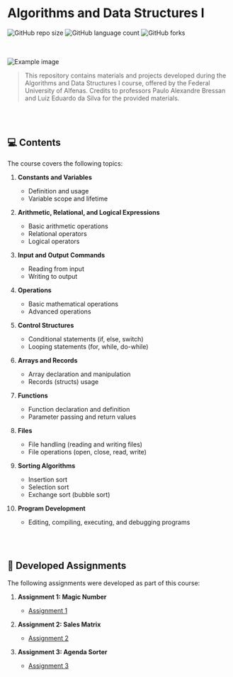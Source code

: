 # Algorithms and Data Structures I

![GitHub repo size](https://img.shields.io/github/repo-size/giovananog/algorithms-and-data-structures-I?style=for-the-badge)
![GitHub language count](https://img.shields.io/github/languages/count/giovananog/algorithms-and-data-structures-I?style=for-the-badge)
![GitHub forks](https://img.shields.io/github/forks/giovananog/algorithms-and-data-structures-I?style=for-the-badge)

<br><br>
<img src="https://www.unifal-mg.edu.br/portal2/wp-content/uploads/sites/52/2018/04/cropped-logo-unifal-1.png" alt="Example image">

> This repository contains materials and projects developed during the Algorithms and Data Structures I course, offered by the Federal University of Alfenas. Credits to professors Paulo Alexandre Bressan and Luiz Eduardo da Silva for the provided materials.

<br><br>
## 💻 Contents

The course covers the following topics:

1. **Constants and Variables**
   - Definition and usage
   - Variable scope and lifetime

2. **Arithmetic, Relational, and Logical Expressions**
   - Basic arithmetic operations
   - Relational operators
   - Logical operators

3. **Input and Output Commands**
   - Reading from input
   - Writing to output

4. **Operations**
   - Basic mathematical operations
   - Advanced operations

5. **Control Structures**
   - Conditional statements (if, else, switch)
   - Looping statements (for, while, do-while)

6. **Arrays and Records**
   - Array declaration and manipulation
   - Records (structs) usage

7. **Functions**
   - Function declaration and definition
   - Parameter passing and return values

8. **Files**
   - File handling (reading and writing files)
   - File operations (open, close, read, write)

9. **Sorting Algorithms**
   - Insertion sort
   - Selection sort
   - Exchange sort (bubble sort)

10. **Program Development**
    - Editing, compiling, executing, and debugging programs

<br><br>
## 📁 Developed Assignments

The following assignments were developed as part of this course:

1. **Assignment 1: Magic Number**
   - [Assignment 1](https://github.com/giovananog/algorithms-and-data-structures-I/tree/main/magic-number)

2. **Assignment 2: Sales Matrix**
   - [Assignment 2](https://github.com/giovananog/algorithms-and-data-structures-I/tree/main/sales-matrix)

3. **Assignment 3: Agenda Sorter**
   - [Assignment 3](https://github.com/giovananog/algorithms-and-data-structures-I/tree/main/agenda-sorter)
